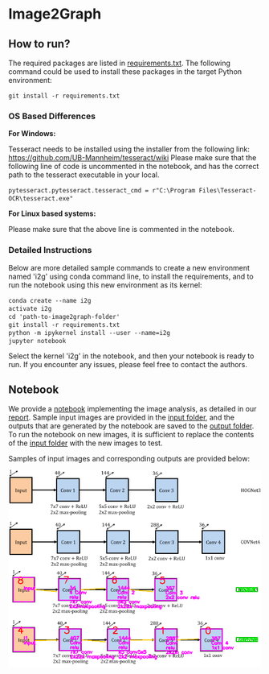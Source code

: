 # Image2Graph

## How to run?

The required packages are listed in [requirements.txt](requirements.txt). The following command could be used to install these packages in the target Python environment:

```
git install -r requirements.txt
```

### OS Based Differences

<b>For Windows:</b> 

Tesseract needs to be installed using the installer from the following link: https://github.com/UB-Mannheim/tesseract/wiki
Please make sure that the following line of code is uncommented in the notebook, and has the correct path to the tesseract executable in your local.

```
pytesseract.pytesseract.tesseract_cmd = r"C:\Program Files\Tesseract-OCR\tesseract.exe"
```

<b>For Linux based systems:</b> 

Please make sure that the above line is commented in the notebook.

### Detailed Instructions

Below are more detailed sample commands to create a new environment named 'i2g' using conda command line, to install the requirements, and to run the notebook using this new environment as its kernel:

```
conda create --name i2g
activate i2g
cd 'path-to-image2graph-folder'
git install -r requirements.txt
python -m ipykernel install --user --name=i2g
jupyter notebook
```

Select the kernel 'i2g' in the notebook, and then your notebook is ready to run. If you encounter any issues, please feel free to contact the authors.

## Notebook

We provide a [notebook](FigAnalysis/ShapeExtraction/DemoScript.ipynb) implementing the image analysis, as detailed in our [report](reports/milestone3/). Sample input images are provided in the [input folder](FigAnalysis/ShapeExtraction/Input/), and the outputs that are generated by the notebook are saved to the [output folder](FigAnalysis/ShapeExtraction/Input/). To run the notebook on new images, it is sufficient to replace the contents of the [input folder](FigAnalysis/ShapeExtraction/Input/) with the new images to test.

Samples of input images and corresponding outputs are provided below:

<p align="center">
 <img align="center" src="FigAnalysis/ShapeExtraction/Input/fig1502.05689-Figure2-1.png" alt="sampleinput1">
 <img align="center" src="FigAnalysis/ShapeExtraction/Output/OpImage/opfig1502.05689-Figure2-1.png" alt="sampleioutput1">
</p>

